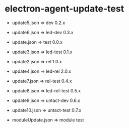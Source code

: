 # electron-agent-update-test
- update5.json => dev 0.2.x
- update6.json => led-dev 0.3.x

- update.json => test 0.0.x
- update3.json => led-test 0.1.x

- update2.json => rel 1.0.x
- update4.json => led-rel 2.0.x

- update7.json => rel-test 0.4.x
- update8.json => led-rel-test 0.5.x

- update9.json => untact-dev 0.6.x
- update10.json => untact-test 0.7.x

- moduleUpdate.json => module test
